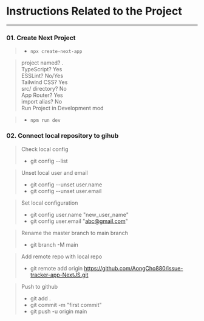 # **Instructions Related to the Project**
---
### 01. Create Next Project
> - `npx create-next-app`

> project named? . <br>
> TypeScript? Yes <br>
> ESSLint? No/Yes <br>
> Tailwind CSS? Yes <br>
> src/ directory? No <br>
> App Router? Yes <br>
> import alias? No <br>
> Run Project in Development mod

> - `npm run dev`

<!-- --------------------------------------------------- -->
### **02. Connect local repository to gihub**
> Check local config
> - git config --list

> Unset local user and email
> - git config --unset user.name
> - git config --unset user.email

> Set local configuration
> - git config user.name "new_user_name"
> - git config user.email "abc@gmail.com"

> Rename the master branch to main branch
> - git branch -M main

> Add remote repo with local repo
> - git remote add origin https://github.com/AongCho880/issue-tracker-app-NextJS.git

> Push to github
> - git add .
> - git commit -m "first commit"
> - git push -u origin main